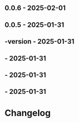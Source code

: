 ## 0.0.6 - 2025-02-01

## 0.0.5 - 2025-01-31

## -version - 2025-01-31

## - 2025-01-31

## - 2025-01-31

## - 2025-01-31

# Changelog
